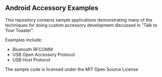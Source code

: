 Android Accessory Examples
--------------------------

This repository contains sample applications demonstrating many of the techniques for doing custom accessory development discussed in "Talk to Your Toaster".

Examples include:

- Bluetooth RFCOMM
- USB Open Accessory Protocol
- USB Host Protocol

The sample code is licensed under the MIT Open Source License